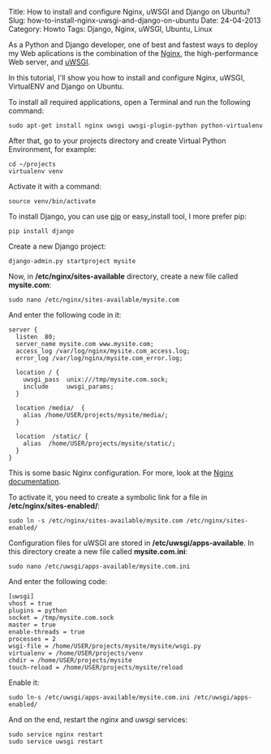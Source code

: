 Title: How to install and configure Nginx, uWSGI and Django on Ubuntu?
Slug: how-to-install-nginx-uwsgi-and-django-on-ubuntu
Date: 24-04-2013
Category: Howto
Tags: Django, Nginx, uWSGI, Ubuntu, Linux

As a Python and Django developer, one of best and fastest ways to deploy my Web aplications is the combination of the
[Nginx](http://nginx.org/), the high-performance Web server, and [uWSGI](http://projects.unbit.it/uwsgi/).

In this tutorial, I'll show you how to install and configure Nginx, uWSGI, VirtualENV and Django on Ubuntu.

To install all required applications, open a Terminal and run the following command:

```
sudo apt-get install nginx uwsgi uwsgi-plugin-python python-virtualenv
```

After that, go to your projects directory and create Virtual Python Environment, for example:

```
cd ~/projects
virtualenv venv
```

Activate it with a command:

```
source venv/bin/activate
```

To install Django, you can use [pip](http://www.pip-installer.org/en/latest/) or easy_install tool, I more prefer pip:

```
pip install django
```

Create a new Django project:

```
django-admin.py startproject mysite
```

Now, in **/etc/nginx/sites-available** directory, create a new file called **mysite.com**:

```
sudo nano /etc/nginx/sites-available/mysite.com
```

And enter the following code in it:

```
server {
  listen  80;
  server_name mysite.com www.mysite.com;
  access_log /var/log/nginx/mysite.com_access.log;
  error_log /var/log/nginx/mysite.com_error.log;

  location / {
    uwsgi_pass  unix:///tmp/mysite.com.sock;
    include     uwsgi_params;
  }

  location /media/  {
    alias /home/USER/projects/mysite/media/;
  }

  location  /static/ {
    alias  /home/USER/projects/mysite/static/;
  }
}
```

This is some basic Nginx configuration. For more, look at the [Nginx documentation](http://nginx.org/en/docs/).

To activate it, you need to create a symbolic link for a file in **/etc/nginx/sites-enabled/**:

```
sudo ln -s /etc/nginx/sites-available/mysite.com /etc/nginx/sites-enabled/
```

Configuration files for uWSGI are stored in **/etc/uwsgi/apps-available**. In this directory create a new file called **mysite.com.ini**:

```
sudo nano /etc/uwsgi/apps-available/mysite.com.ini
```

And enter the following code:

```
[uwsgi]
vhost = true
plugins = python
socket = /tmp/mysite.com.sock
master = true
enable-threads = true
processes = 2
wsgi-file = /home/USER/projects/mysite/mysite/wsgi.py
virtualenv = /home/USER/projects/venv
chdir = /home/USER/projects/mysite
touch-reload = /home/USER/projects/mysite/reload
```

Enable it:

```
sudo ln-s /etc/uwsgi/apps-available/mysite.com.ini /etc/uwsgi/apps-enabled/
```

And on the end, restart the *nginx* and *uwsgi* services:

```
sudo service nginx restart
sudo service uwsgi restart
```
